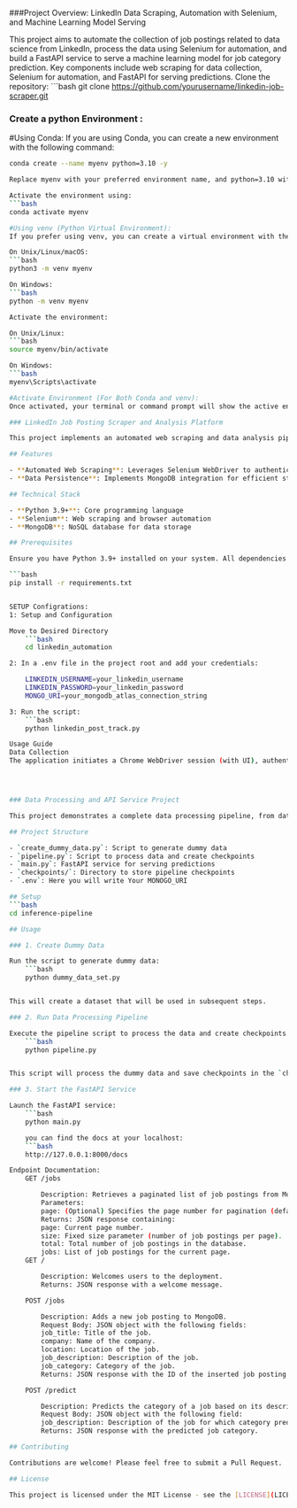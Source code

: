 ###Project Overview: LinkedIn Data Scraping, Automation with Selenium, and Machine Learning Model Serving

This project aims to automate the collection of job postings related to data science from LinkedIn, process the data using Selenium for automation, and build a FastAPI service to serve a machine learning model for job category prediction. Key components include web scraping for data collection, Selenium for automation, and FastAPI for serving predictions.
Clone the repository:
    ```bash
    git clone https://github.com/yourusername/linkedin-job-scraper.git


### Create a python Environment :
#Using Conda:
If you are using Conda, you can create a new environment with the following command:
```bash
conda create --name myenv python=3.10 -y

Replace myenv with your preferred environment name, and python=3.10 with your desired Python version.

Activate the environment using:
```bash
conda activate myenv

#Using venv (Python Virtual Environment):
If you prefer using venv, you can create a virtual environment with these commands:

On Unix/Linux/macOS:
```bash
python3 -m venv myenv

On Windows:
```bash
python -m venv myenv

Activate the environment:

On Unix/Linux:
```bash
source myenv/bin/activate

On Windows:
```bash
myenv\Scripts\activate

#Activate Environment (For Both Conda and venv):
Once activated, your terminal or command prompt will show the active environment name (myenv in this case), indicating that you can now install packages and run Python scripts within this isolated environment.

### LinkedIn Job Posting Scraper and Analysis Platform

This project implements an automated web scraping and data analysis pipeline for collecting data and storing it in MongoDB. It utilizes Selenium for web scraping and MongoDB for data storage.

## Features

- **Automated Web Scraping**: Leverages Selenium WebDriver to authenticate with LinkedIn, navigate to job postings, and extract detailed information including job titles, descriptions, posting dates, and author details.
- **Data Persistence**: Implements MongoDB integration for efficient storage and retrieval of scraped job postings.

## Technical Stack

- **Python 3.9+**: Core programming language
- **Selenium**: Web scraping and browser automation
- **MongoDB**: NoSQL database for data storage

## Prerequisites

Ensure you have Python 3.9+ installed on your system. All dependencies are listed in `requirements.txt`. Install them using:

```bash
pip install -r requirements.txt


SETUP Configrations:
1: Setup and Configuration

Move to Desired Directory
    ```bash
    cd linkedin_automation

2: In a .env file in the project root and add your credentials:

    LINKEDIN_USERNAME=your_linkedin_username
    LINKEDIN_PASSWORD=your_linkedin_password
    MONGO_URI=your_mongodb_atlas_connection_string

3: Run the script:
    ```bash
    python linkedin_post_track.py

Usage Guide
Data Collection
The application initiates a Chrome WebDriver session (with UI), authenticates with LinkedIn, navigates to job postings, extracts relevant data, and persists it to MongoDB.




### Data Processing and API Service Project

This project demonstrates a complete data processing pipeline, from data generation to serving predictions via an API. It consists of three main components: dummy data creation, data processing pipeline, and a FastAPI service for making predictions.

## Project Structure

- `create_dummy_data.py`: Script to generate dummy data
- `pipeline.py`: Script to process data and create checkpoints
- `main.py`: FastAPI service for serving predictions
- `checkpoints/`: Directory to store pipeline checkpoints
- `.env`: Here you will write Your MONOGO_URI

## Setup
```bash
cd inference-pipeline

## Usage

### 1. Create Dummy Data

Run the script to generate dummy data:
    ```bash
    python dummy_data_set.py


This will create a dataset that will be used in subsequent steps.

### 2. Run Data Processing Pipeline

Execute the pipeline script to process the data and create checkpoints:
    ```bash
    python pipeline.py


This script will process the dummy data and save checkpoints in the `checkpoints/` directory.

### 3. Start the FastAPI Service

Launch the FastAPI service:
    ```bash
    python main.py

    you can find the docs at your localhost:
    ```bash
    http://127.0.0.1:8000/docs

Endpoint Documentation:
    GET /jobs

        Description: Retrieves a paginated list of job postings from MongoDB.
        Parameters:
        page: (Optional) Specifies the page number for pagination (default is 1).
        Returns: JSON response containing:
        page: Current page number.
        size: Fixed size parameter (number of job postings per page).
        total: Total number of job postings in the database.
        jobs: List of job postings for the current page.
    GET /

        Description: Welcomes users to the deployment.
        Returns: JSON response with a welcome message.

    POST /jobs

        Description: Adds a new job posting to MongoDB.
        Request Body: JSON object with the following fields:
        job_title: Title of the job.
        company: Name of the company.
        location: Location of the job.
        job_description: Description of the job.
        job_category: Category of the job.
        Returns: JSON response with the ID of the inserted job posting.

    POST /predict

        Description: Predicts the category of a job based on its description using a trained TensorFlow model.
        Request Body: JSON object with the following field:
        job_description: Description of the job for which category prediction is needed.
        Returns: JSON response with the predicted job category.

## Contributing

Contributions are welcome! Please feel free to submit a Pull Request.

## License

This project is licensed under the MIT License - see the [LICENSE](LICENSE) file for details.